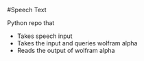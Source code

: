 #Speech Text

Python repo that 
- Takes speech input
- Takes the input and queries wolfram alpha
- Reads the output of wolfram alpha